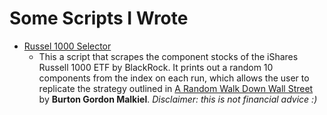 # Some Scripts I Wrote

- [Russel 1000 Selector](https://github.com/WatweA/FunScripts/blob/24013f16e40f60a07699cc12feea0faee67da890/random_russell.py)
  - This a script that scrapes the component stocks of the iShares Russell 1000 ETF by BlackRock. It prints out a random 10 components from the index on each run, which allows the user to replicate the strategy outlined in [A Random Walk Down Wall Street](https://en.wikipedia.org/wiki/A_Random_Walk_Down_Wall_Street) by __Burton Gordon Malkiel__. _Disclaimer: this is not financial advice :)_

